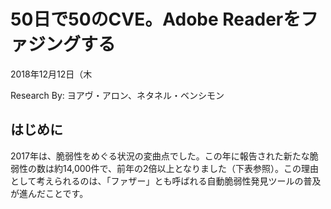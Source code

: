 # 50日で50のCVE。Adobe Readerをファジングする

2018年12月12日（木

Research By: ヨアヴ・アロン、ネタネル・ベンシモン

## はじめに

2017年は、脆弱性をめぐる状況の変曲点でした。この年に報告された新たな脆弱性の数は約14,000件で、前年の2倍以上となりました（下表参照）。この理由として考えられるのは、「ファザー」とも呼ばれる自動脆弱性発見ツールの普及が進んだことです。
